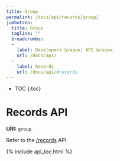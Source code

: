 ```yaml
---
title: Group
permalink: /docs/api/records/group/
jumbotron:
  title: Group
  tagline: ""
  breadcrumbs:
  -
    label: Developers &raquo; API &raquo;
    url: /docs/api/
  -
    label: Records
    url: /docs/api/#records
---
```


* TOC
{:toc}

# Records API

**URI:** `group`

Refer to the [/records](/docs/api/modules/records/) API.

{% include api_toc.html %}
